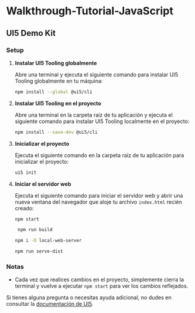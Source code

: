 # Walkthrough-Tutorial-JavaScript

## UI5 Demo Kit

### Setup

1. **Instalar UI5 Tooling globalmente**

   Abre una terminal y ejecuta el siguiente comando para instalar UI5 Tooling globalmente en tu máquina:

   ```bash
   npm install --global @ui5/cli
   ```

2. **Instalar UI5 Tooling en el proyecto**

   Abre una terminal en la carpeta raíz de tu aplicación y ejecuta el siguiente comando para instalar UI5 Tooling localmente en el proyecto:

   ```bash
   npm install --save-dev @ui5/cli
   ```

3. **Inicializar el proyecto**

   Ejecuta el siguiente comando en la carpeta raíz de tu aplicación para inicializar el proyecto:

   ```bash
   ui5 init
   ```

4. **Iniciar el servidor web**

   Ejecuta el siguiente comando para iniciar el servidor web y abrir una nueva ventana del navegador que aloje tu archivo `index.html` recién creado:

   ```bash
   npm start
   ```

   ```bash
    npm run build
   ```

   ```bash
   npm i -D local-web-server
   ```

   ```bash
   npm run serve-dist
   ```

### Notas

- Cada vez que realices cambios en el proyecto, simplemente cierra la terminal y vuelve a ejecutar `npm start` para ver los cambios reflejados.

Si tienes alguna pregunta o necesitas ayuda adicional, no dudes en consultar la [documentación de UI5](https://openui5.org/).

```

```
